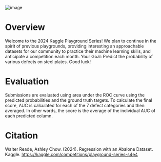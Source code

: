 ![image](https://github.com/CllsPy/Kaggle_Competition_Scripts/assets/96326019/e3bccf53-9125-4cfa-9460-8097f2832d9c)

# Overview
Welcome to the 2024 Kaggle Playground Series! We plan to continue in the spirit of previous playgrounds, providing interesting an approachable datasets for our community to practice their machine learning skills, and anticipate a competition each month.
Your Goal: Predict the probability of various defects on steel plates. Good luck!

# Evaluation
Submissions are evaluated using area under the ROC curve using the predicted probabilities and the ground truth targets.
To calculate the final score, AUC is calculated for each of the 7 defect categories and then averaged. In other words, the score is the average of the individual AUC of each predicted column.

# Citation
Walter Reade, Ashley Chow. (2024). Regression with an Abalone Dataset. Kaggle. https://kaggle.com/competitions/playground-series-s4e4
